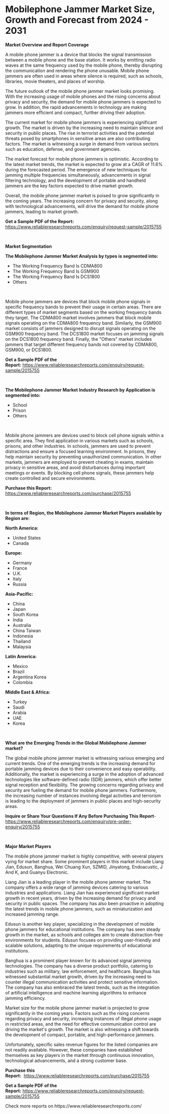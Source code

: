 <p><h1>Mobilephone Jammer Market Size, Growth and Forecast from 2024 - 2031</h1></p><p><strong>Market Overview and Report Coverage</strong></p>
<p><p>A mobile phone jammer is a device that blocks the signal transmission between a mobile phone and the base station. It works by emitting radio waves at the same frequency used by the mobile phone, thereby disrupting the communication and rendering the phone unusable. Mobile phone jammers are often used in areas where silence is required, such as schools, libraries, movie theaters, and places of worship.</p><p>The future outlook of the mobile phone jammer market looks promising. With the increasing usage of mobile phones and the rising concerns about privacy and security, the demand for mobile phone jammers is expected to grow. In addition, the rapid advancements in technology are making jammers more efficient and compact, further driving their adoption.</p><p>The current market for mobile phone jammers is experiencing significant growth. The market is driven by the increasing need to maintain silence and security in public places. The rise in terrorist activities and the potential threats posed by smartphones in sensitive areas are also contributing factors. The market is witnessing a surge in demand from various sectors such as education, defense, and government agencies.</p><p>The market forecast for mobile phone jammers is optimistic. According to the latest market trends, the market is expected to grow at a CAGR of 11.6% during the forecasted period. The emergence of new techniques for jamming multiple frequencies simultaneously, advancements in signal filtering technology, and the development of portable and handheld jammers are the key factors expected to drive market growth.</p><p>Overall, the mobile phone jammer market is poised to grow significantly in the coming years. The increasing concern for privacy and security, along with technological advancements, will drive the demand for mobile phone jammers, leading to market growth.</p></p>
<p><strong>Get a Sample PDF of the Report:</strong> <a href="https://www.reliableresearchreports.com/enquiry/request-sample/2015755">https://www.reliableresearchreports.com/enquiry/request-sample/2015755</a></p>
<p>&nbsp;</p>
<p><strong>Market Segmentation</strong></p>
<p><strong>The Mobilephone Jammer Market Analysis by types is segmented into:</strong></p>
<p><ul><li>The Working Frequency Band Is CDMA800</li><li>The Working Frequency Band Is GSM900</li><li>The Working Frequency Band Is DCS1800</li><li>Others</li></ul></p>
<p>&nbsp;</p>
<p><p>Mobile phone jammers are devices that block mobile phone signals in specific frequency bands to prevent their usage in certain areas. There are different types of market segments based on the working frequency bands they target. The CDMA800 market involves jammers that block mobile signals operating on the CDMA800 frequency band. Similarly, the GSM900 market consists of jammers designed to disrupt signals operating on the GSM900 frequency band. The DCS1800 market focuses on jamming signals on the DCS1800 frequency band. Finally, the "Others" market includes jammers that target different frequency bands not covered by CDMA800, GSM900, or DCS1800.</p></p>
<p><strong>Get a Sample PDF of the Report:</strong>&nbsp;<a href="https://www.reliableresearchreports.com/enquiry/request-sample/2015755">https://www.reliableresearchreports.com/enquiry/request-sample/2015755</a></p>
<p>&nbsp;</p>
<p><strong>The Mobilephone Jammer Market Industry Research by Application is segmented into:</strong></p>
<p><ul><li>School</li><li>Prison</li><li>Others</li></ul></p>
<p>&nbsp;</p>
<p><p>Mobile phone jammers are devices used to block cell phone signals within a specific area. They find application in various markets such as schools, prisons, and other industries. In schools, jammers are used to prevent distractions and ensure a focused learning environment. In prisons, they help maintain security by preventing unauthorized communication. In other markets, jammers are employed to prevent cheating in exams, maintain privacy in sensitive areas, and avoid disturbances during important meetings or events. By blocking cell phone signals, these jammers help create controlled and secure environments.</p></p>
<p><strong>Purchase this Report:</strong>&nbsp; <a href="https://www.reliableresearchreports.com/purchase/2015755">https://www.reliableresearchreports.com/purchase/2015755</a></p>
<p>&nbsp;</p>
<p><strong>In terms of Region, the Mobilephone Jammer Market Players available by Region are:</strong></p>
<p>
    <p> <strong> North America: </strong>
        <ul>
            <li>United States</li>
            <li>Canada</li>
        </ul>
        </p> 
    <p> <strong> Europe: </strong>
        <ul>
            <li>Germany</li>
            <li>France</li>
            <li>U.K.</li>
            <li>Italy</li>
            <li>Russia</li>
        </ul>
        </p> 
    <p> <strong> Asia-Pacific: </strong>
        <ul>
            <li>China</li>
            <li>Japan</li>
            <li>South Korea</li>
            <li>India</li>
            <li>Australia</li>
            <li>China Taiwan</li>
            <li>Indonesia</li>
            <li>Thailand</li>
            <li>Malaysia</li>
        </ul>
        </p> 
    <p> <strong> Latin America: </strong>
        <ul>
            <li>Mexico</li>
            <li>Brazil</li>
            <li>Argentina Korea</li>
            <li>Colombia</li>
        </ul>
        </p> 
    <p> <strong> Middle East & Africa: </strong>
        <ul>
            <li>Turkey</li>
            <li>Saudi</li>
            <li>Arabia</li>
            <li>UAE</li>
            <li>Korea</li>
        </ul>
    </p>
    </p>
<p>&nbsp;</p>
<p><strong>What are the Emerging Trends in the Global Mobilephone Jammer market?</strong></p>
<p><p>The global mobile phone jammer market is witnessing various emerging and current trends. One of the emerging trends is the increasing demand for portable jamming devices due to their convenience and easy operability. Additionally, the market is experiencing a surge in the adoption of advanced technologies like software-defined radio (SDR) jammers, which offer better signal reception and flexibility. The growing concerns regarding privacy and security are fueling the demand for mobile phone jammers. Furthermore, the increasing number of instances involving illegal activities and terrorism is leading to the deployment of jammers in public places and high-security areas.</p></p>
<p><strong>Inquire or Share Your Questions If Any Before Purchasing This Report</strong>- <a href="https://www.reliableresearchreports.com/enquiry/pre-order-enquiry/2015755">https://www.reliableresearchreports.com/enquiry/pre-order-enquiry/2015755</a></p>
<p>&nbsp;</p>
<p><strong>Major Market Players</strong></p>
<p><p>The mobile phone jammer market is highly competitive, with several players vying for market share. Some prominent players in this market include Liang Jian, Edusun, Banghua, Wei Chuang Xun, SZMID, Jinyatong, Endoacustic, J And K, and Guanyu Electronic. </p><p>Liang Jian is a leading player in the mobile phone jammer market. The company offers a wide range of jamming devices catering to various industries and applications. Liang Jian has experienced significant market growth in recent years, driven by the increasing demand for privacy and security in public spaces. The company has also been proactive in adopting the latest trends in mobile phone jammers, such as miniaturization and increased jamming range. </p><p>Edusun is another key player, specializing in the development of mobile phone jammers for educational institutions. The company has seen steady growth in the market, as schools and colleges aim to create distraction-free environments for students. Edusun focuses on providing user-friendly and scalable solutions, adapting to the unique requirements of educational institutions.</p><p>Banghua is a prominent player known for its advanced signal jamming technologies. The company has a diverse product portfolio, catering to industries such as military, law enforcement, and healthcare. Banghua has witnessed substantial market growth, driven by the increasing need to counter illegal communication activities and protect sensitive information. The company has also embraced the latest trends, such as the integration of artificial intelligence and machine learning algorithms to enhance jamming efficiency.</p><p>Market size for the mobile phone jammer market is projected to grow significantly in the coming years. Factors such as the rising concerns regarding privacy and security, increasing instances of illegal phone usage in restricted areas, and the need for effective communication control are driving the market's growth. The market is also witnessing a shift towards the development of compact, portable, and high-performance jammers.</p><p>Unfortunately, specific sales revenue figures for the listed companies are not readily available. However, these companies have established themselves as key players in the market through continuous innovation, technological advancements, and a strong customer base.</p></p>
<p><strong>Purchase this Report:</strong>&nbsp;&nbsp;<a href="https://www.reliableresearchreports.com/purchase/2015755">https://www.reliableresearchreports.com/purchase/2015755</a></p>
<p></p>
<p><strong>Get a Sample PDF of the Report:</strong>&nbsp;<a href="https://www.reliableresearchreports.com/enquiry/request-sample/2015755">https://www.reliableresearchreports.com/enquiry/request-sample/2015755</a></p>
<p>Check more reports on https://www.reliableresearchreports.com/</p>